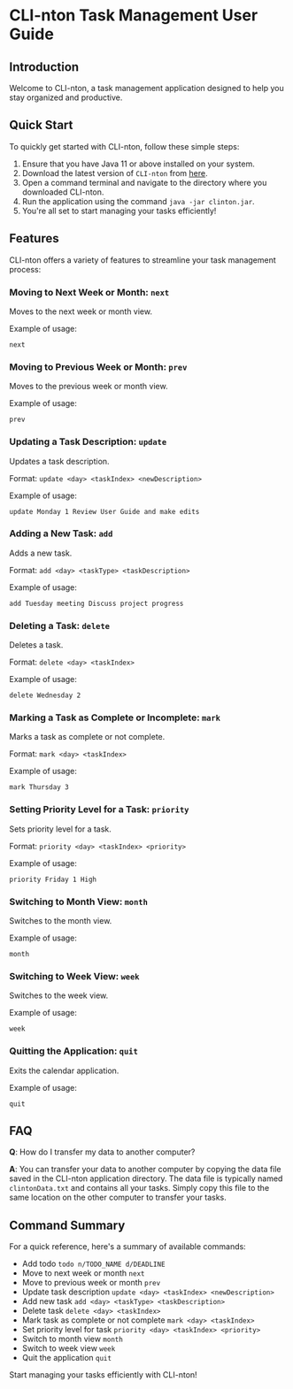 # CLI-nton Task Management User Guide

## Introduction

Welcome to CLI-nton, a task management application designed to help you stay organized and productive.

## Quick Start

To quickly get started with CLI-nton, follow these simple steps:

1. Ensure that you have Java 11 or above installed on your system.
2. Download the latest version of `CLI-nton` from [here](http://link.to/clinton).
3. Open a command terminal and navigate to the directory where you downloaded CLI-nton.
4. Run the application using the command `java -jar clinton.jar`.
5. You're all set to start managing your tasks efficiently!

## Features

CLI-nton offers a variety of features to streamline your task management process:


### Moving to Next Week or Month: `next`

Moves to the next week or month view.

Example of usage:

```
next
```

### Moving to Previous Week or Month: `prev`

Moves to the previous week or month view.

Example of usage:

```
prev
```

### Updating a Task Description: `update`

Updates a task description.

Format: `update <day> <taskIndex> <newDescription>`

Example of usage:

```
update Monday 1 Review User Guide and make edits
```

### Adding a New Task: `add`

Adds a new task.

Format: `add <day> <taskType> <taskDescription>`

Example of usage:

```
add Tuesday meeting Discuss project progress
```

### Deleting a Task: `delete`

Deletes a task.

Format: `delete <day> <taskIndex>`

Example of usage:

```
delete Wednesday 2
```

### Marking a Task as Complete or Incomplete: `mark`

Marks a task as complete or not complete.

Format: `mark <day> <taskIndex>`

Example of usage:

```
mark Thursday 3
```

### Setting Priority Level for a Task: `priority`

Sets priority level for a task.

Format: `priority <day> <taskIndex> <priority>`

Example of usage:

```
priority Friday 1 High
```

### Switching to Month View: `month`

Switches to the month view.

Example of usage:

```
month
```

### Switching to Week View: `week`

Switches to the week view.

Example of usage:

```
week
```

### Quitting the Application: `quit`

Exits the calendar application.

Example of usage:

```
quit
```

## FAQ

**Q**: How do I transfer my data to another computer?

**A**: You can transfer your data to another computer by copying the data file saved in the CLI-nton application directory. The data file is typically named `clintonData.txt` and contains all your tasks. Simply copy this file to the same location on the other computer to transfer your tasks.

## Command Summary

For a quick reference, here's a summary of available commands:

- Add todo `todo n/TODO_NAME d/DEADLINE`
- Move to next week or month `next`
- Move to previous week or month `prev`
- Update task description `update <day> <taskIndex> <newDescription>`
- Add new task `add <day> <taskType> <taskDescription>`
- Delete task `delete <day> <taskIndex>`
- Mark task as complete or not complete `mark <day> <taskIndex>`
- Set priority level for task `priority <day> <taskIndex> <priority>`
- Switch to month view `month`
- Switch to week view `week`
- Quit the application `quit`

Start managing your tasks efficiently with CLI-nton!